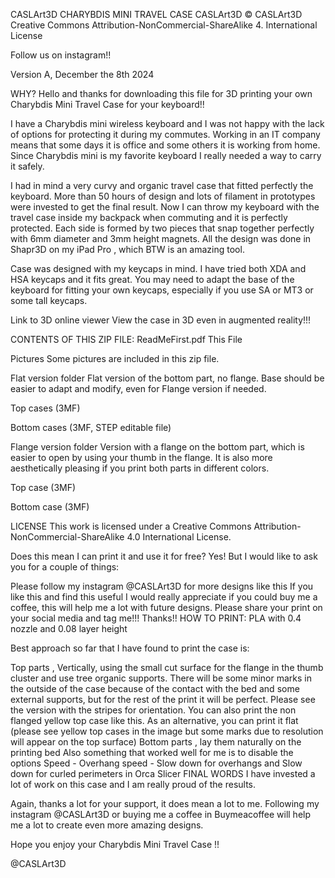 CASLArt3D
CHARYBDIS
MINI TRAVEL
CASE
CASLArt3D
© CASLArt3D
Creative Commons Attribution-NonCommercial-ShareAlike 4.
International License

Follow us on instagram!!

Version A, December the 8th 2024

WHY?
Hello and thanks for downloading this file for 3D printing
your own Charybdis Mini Travel Case for your keyboard!!

I have a Charybdis mini wireless keyboard and I was not
happy with the lack of options for protecting it during my
commutes. Working in an IT company means that some days
it is office and some others it is working from home. Since
Charybdis mini is my favorite keyboard I really needed a way
to carry it safely.

I had in mind a very curvy and organic travel case that fitted
perfectly the keyboard. More than 50 hours of design and
lots of filament in prototypes were invested to get the final
result. Now I can throw my keyboard with the travel case
inside my backpack when commuting and it is perfectly
protected. Each side is formed by two pieces that snap
together perfectly with 6mm diameter and 3mm height
magnets. All the design was done in Shapr3D on my iPad
Pro , which BTW is an amazing tool.

Case was designed with my keycaps in mind. I have tried both
XDA and HSA keycaps and it fits great. You may need to
adapt the base of the keyboard for fitting your own keycaps,
especially if you use SA or MT3 or some tall keycaps.

Link to 3D online viewer View the case in 3D even in
augmented reality!!!

CONTENTS OF THIS
ZIP FILE:
ReadMeFirst.pdf This File

Pictures Some pictures are included in this
zip file.

Flat version folder Flat version of the bottom part, no
flange. Base should be easier to
adapt and modify, even for Flange
version if needed.

Top cases (3MF)

Bottom cases (3MF, STEP editable file)

Flange version folder Version with a flange on the
bottom part, which is easier to
open by using your thumb in the
flange. It is also more aesthetically
pleasing if you print both parts in
different colors.

Top case (3MF)

Bottom case (3MF)

LICENSE
This work is licensed under a Creative Commons
Attribution-NonCommercial-ShareAlike 4.0 International
License.

Does this mean I can print it and use it for free? Yes! But I
would like to ask you for a couple of things:

Please follow my instagram @CASLArt3D for more designs
like this
If you like this and find this useful I would really appreciate
if you could buy me a coffee, this will help me a lot with future
designs.
Please share your print on your social media and tag me!!!
Thanks!!
HOW TO PRINT:
PLA with 0.4 nozzle and 0.08 layer height

Best approach so far that I have found to print the case is:

Top parts , Vertically, using the small cut surface for the
flange in the thumb cluster and use tree organic supports.
There will be some minor marks in the outside of the case
because of the contact with the bed and some external
supports, but for the rest of the print it will be perfect.
Please see the version with the stripes for orientation. You
can also print the non flanged yellow top case like this. As
an alternative, you can print it flat (please see yellow top
cases in the image but some marks due to resolution will
appear on the top surface)
Bottom parts , lay them naturally on the printing bed
Also something that worked well for me is to
disable the options Speed - Overhang speed -
Slow down for overhangs and Slow down for
curled perimeters in Orca Slicer
FINAL WORDS
I have invested a lot of work on this case and I am really
proud of the results.

Again, thanks a lot for your support, it does mean a lot to me.
Following my instagram @CASLArt3D or buying me a coffee
in Buymeacoffee will help me a lot to create even more
amazing designs.

Hope you enjoy your Charybdis Mini Travel Case !!

@CASLArt3D 
